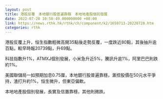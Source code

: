 ```yaml
---
layout: post
title: 港股反覆　本地銀行股普遍靠穩　本地地產股個別發展
date: 2022-07-28 10:50:49.000000000 +08:00
link: https://news.rthk.hk/rthk/ch/component/k2/1659713-20220728.htm
categories: rthk
---
```


港股反覆上升，恒生指數輕微高開35點後走勢反覆，一度跌近80點，其後抽升逾百點，較早時報20739點，升69點。

科技指數升1%，ATMXJ個別發展，小米急升近5%，騰訊升逾1%，阿里巴巴則跌約1%。

美國聯儲局一如預期加息0.75厘，本地銀行股普遍靠穩，滙控股價在50元水平爭持，渣打升約1%，恒生微升，但東亞偏軟。

本地地產股個別發展，長實及信置靠穩，其他則微跌。

